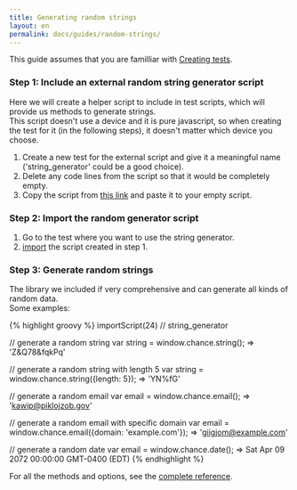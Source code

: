 ```yaml
---
title: Generating random strings
layout: en
permalink: docs/guides/random-strings/	
---
```


This guide assumes that you are familliar with [Creating tests](/docs/getting-started/first-test/ "First test").
### Step 1: Include an external random string generator script

Here we will create a helper script to include in test scripts, which will provide us methods to generate strings.  
This script doesn't use a device and it is pure javascript, so when creating the test for it (in the following steps), it doesn't matter which device you choose.  

1. Create a new test for the external script and give it a meaningful name ('string_generator' could be a good choice).  
2. Delete any code lines from the script so that it would be completely empty.  
3. Copy the script from <a href="https://gist.github.com/aluedeke/7100091/raw/1f57040b680c37c9f084e78b301cf579b8a4ce35/custom+chance.js" target="_blank">this link</a> and paste it to your empty script. 

### Step 2: Import the random generator script

1. Go to the test where you want to use the string generator.  
2. <a href="docs/api/scripting/#importScript" target="_blank">import</a> the script created in step 1.  

### Step 3: Generate random strings

The library we included if very comprehensive and can generate all kinds of random data.  
Some examples:  

{% highlight groovy %}
importScript(24) // string_generator

// generate a random string
var string = window.chance.string();
=> 'Z&Q78&fqkPq'

// generate a random string with length 5
var string = window.chance.string({length: 5});
=> 'YN%fG'

// generate a random email
var email = window.chance.email();
=> 'kawip@piklojzob.gov'

// generate a random email with specific domain
var email = window.chance.email({domain: 'example.com'});
=> 'giigjom@example.com'

// generate a random date
var email = window.chance.date();
=> Sat Apr 09 2072 00:00:00 GMT-0400 (EDT)
{% endhighlight %}

For all the methods and options, see the <a href="http://chancejs.com/#basics" target="_blank"> complete reference</a>.
